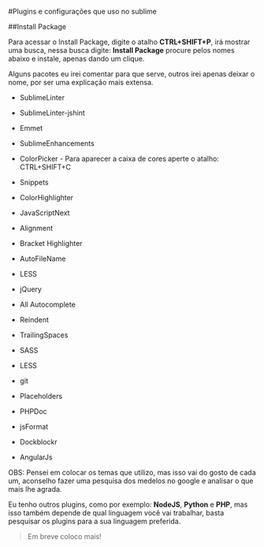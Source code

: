 #Plugins e configurações que uso no sublime

##Install Package

Para acessar o Install Package, digite o atalho **CTRL+SHIFT+P**, irá mostrar uma busca, nessa busca digite: **Install Package** procure pelos nomes abaixo e instale, apenas dando um clique.


Alguns pacotes eu irei comentar para que serve, outros irei apenas deixar o nome, por ser uma explicação mais extensa.

* SublimeLinter

* SublimeLinter-jshint

* Emmet

* SublimeEnhancements

* ColorPicker - Para aparecer a caixa de cores aperte o atalho: CTRL+SHIFT+C

* Snippets

* ColorHighlighter

* JavaScriptNext

* Alignment

* Bracket Highlighter

* AutoFileName

* LESS

* jQuery

* All Autocomplete

* Reindent

* TrailingSpaces

* SASS

* LESS

* git

* Placeholders

* PHPDoc

* jsFormat

* Dockblockr

* AngularJs

OBS: Pensei em colocar os temas que utilizo, mas isso vai do gosto de cada um, aconselho fazer uma pesquisa dos medelos no google e analisar o que mais lhe agrada.

Eu tenho outros plugins, como por exemplo: **NodeJS**, **Python** e **PHP**, mas isso também depende de qual linguagem você vai trabalhar, basta pesquisar os plugins para a sua linguagem preferida.


>Em breve coloco mais!
